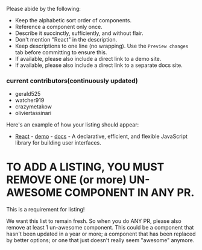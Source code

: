 Please abide by the following:

- Keep the alphabetic sort order of components.
- Reference a component only once.
- Describe it succinctly, sufficiently, and without flair.
- Don't mention "React" in the description.
- Keep descriptions to one line (no wrapping). Use the `Preview changes` tab before committing to ensure this.
- If available, please also include a direct link to a demo site.
- If available, please also include a direct link to a separate docs site.


### current contributors(continuously updated)
- gerald525
- watcher919
- crazymetakow
- oliviertassinari


Here's an example of how your listing should appear:

- [React](https://github.com/facebook/react) - [demo](https://reactjs.org/) - [docs](https://reactjs.org/docs/getting-started.html) - A declarative, efficient, and flexible JavaScript library for building user interfaces.

# TO ADD A LISTING, YOU MUST REMOVE ONE (or more) UN-AWESOME COMPONENT IN ANY PR.

This is a requirement for listing!

We want this list to remain fresh. So when you do ANY PR, please also remove at least
1 un-awesome component. This could be a component that hasn't been updated in
a year or more; a component that has been replaced by better options; or one
that just doesn't really seem "awesome" anymore.
